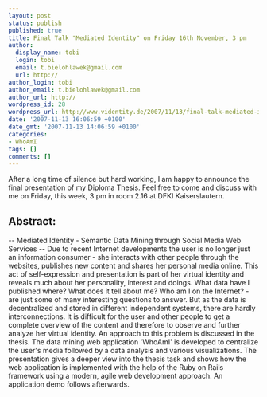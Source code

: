```yaml
---
layout: post
status: publish
published: true
title: Final Talk "Mediated Identity" on Friday 16th November, 3 pm
author:
  display_name: tobi
  login: tobi
  email: t.bielohlawek@gmail.com
  url: http://
author_login: tobi
author_email: t.bielohlawek@gmail.com
author_url: http://
wordpress_id: 28
wordpress_url: http://www.videntity.de/2007/11/13/final-talk-mediated-identity-on-friday-16th-november-3-pm/
date: '2007-11-13 16:06:59 +0100'
date_gmt: '2007-11-13 14:06:59 +0100'
categories:
- WhoAmI
tags: []
comments: []
---
```

After a long time of silence but hard working, I am happy to announce the final presentation of my Diploma Thesis. Feel free to come and discuss with me on Friday, this week, 3 pm in room 2.16 at DFKI Kaiserslautern.


## Abstract:

 -- Mediated Identity - Semantic Data Mining through Social Media Web Services --
Due to recent Internet developments the user is no longer just an information consumer - she interacts with other people through the websites, publishes new content and shares her personal media online. This act of self-expression and presentation is part of her virtual identity and reveals much about her personality, interest and doings. What data have I published where? What does it tell about me? Who am I on the Internet? - are just some of many interesting questions to answer. But as the data is decentralized and stored in different independent systems, there are hardly interconnections. It is difficult for the user and other people to get a complete overview of the content and therefore to observe and further analyze her virtual identity. An approach to this problem is discussed in the thesis. The data mining web application 'WhoAmI' is developed to centralize the user's media followed by a data analysis and various visualizations. The presentation gives a deeper view into the thesis task and shows how the web application is implemented with the help of the Ruby on Rails framework using a modern, agile web development approach. An application demo follows afterwards.
